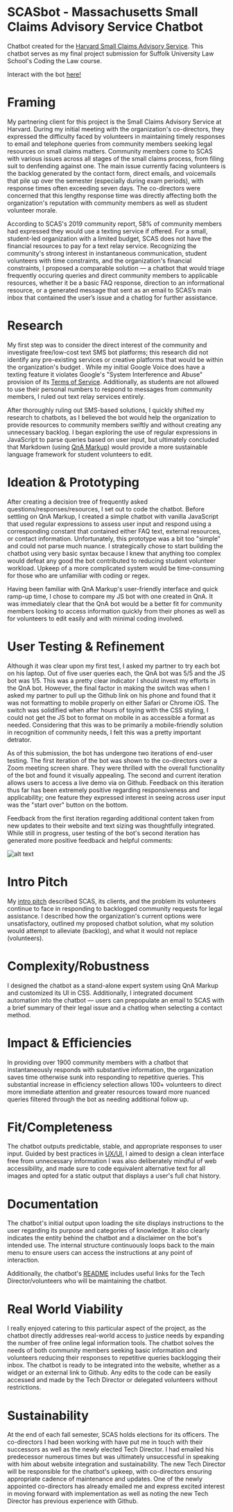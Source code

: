# SCASbot - Massachusetts Small Claims Advisory Service Chatbot
Chatbot created for the [Harvard Small Claims Advisory Service](http://masmallclaims.org/). This chatbot serves as my final project submission for Suffolk University Law School's Coding the Law course.
 
Interact with the bot [here!]( https://beantownbrit.github.io/scaschatbot/)

# Framing
My partnering client for this project is the Small Claims Advisory Service at Harvard. During my initial meeting with the organization's co-directors, they expressed the difficulty faced by volunteers in maintaining timely responses to email and telephone queries from community members seeking legal resources on small claims matters. Community members come to SCAS with various issues across all stages of the small claims process, from filing suit to denfending against one. The main issue currently facing volunteers is the backlog generated by the contact form, direct emails, and voicemails that pile up over the semester (especially during exam periods), with response times often exceeding seven days. The co-directors were concerned that this lengthy response time was directly affecting both the organization's reputation with community members as well as student volunteer morale.
 
According to SCAS's 2019 community report, 58% of community members had expressed they would use a texting service if offered. For a small, student-led organization with a limited budget, SCAS does not have the financial resources to pay for a text relay service. Recognizing the community's strong interest in instantaneous communication, student volunteers with time constraints, and the organization's financial constraints, I proposed a comparable solution — a chatbot that would triage frequently occuring queries and direct community members to applicable resources, whether it be a basic FAQ response, direction to an informational resource, or a generated message that sent as an email to SCAS’s main inbox that contained the user’s issue and a chatlog for further assistance.
 
# Research
My first step was to consider the direct interest of the community and investigate free/low-cost text SMS bot platforms; this research did not identify any pre-existing services or creative platforms that would be within the organization's budget .  While my initial Google Voice does have a texting feature it violates Google's "System Interference and Abuse" provision of its [Terms of Service](https://www.google.com/googlevoice/program-policies.html). Additionally, as students are not allowed to use their personal numbers to respond to messages from community members, I ruled out text relay services entirely.

After thoroughly ruling out SMS-based solutions, I quickly shifted my research to chatbots, as I believed the bot would help the organization to provide resources to community members swiftly and without creating any unnecessary backlog. I began exploring the use of regular expressions in JavaScript to parse queries based on user input, but ultimately concluded that Markdown (using [QnA Markup](https://www.qnamarkup.org/)) would provide a more sustainable language framework for student volunteers to edit.
 
# Ideation & Prototyping
After creating a decision tree of frequently asked questions/responses/resources, I set out to code the chatbot. Before settling on QnA Markup, I created a simple chatbot with vanilla JavaScript that used regular expressions to assess user input and respond using a corresponding constant that contained either FAQ text, external resources, or contact information. Unfortunately, this prototype was a bit too "simple" and could not parse much nuance. I strategically chose to start building the chatbot using very basic syntax because I knew that anything too complex would defeat any good the bot contributed to reducing student volunteer workload. Upkeep of a more complicated system would be time-consuming for those who are unfamiliar with coding or regex.

Having been familiar with QnA Markup's user-friendly interface and quick ramp-up time, I chose to compare my JS bot with one created in QnA. It was immediately clear that the QnA bot would be a better fit for community members looking to access information quickly from their phones as well as for volunteers to edit easily and with minimal coding involved.

# User Testing & Refinement
Although it was clear upon my first test, I asked my partner to try each bot on his laptop. Out of five user queries each, the QnA bot was 5/5 and the JS bot was 1/5. This was a pretty clear indicator I should invest my efforts in the QnA bot. However, the final factor in making the switch was when I asked my partner to pull up the Github link on his phone and found that it was not formatting to mobile properly on either Safari or Chrome iOS. The switch was solidified when after hours of toying with the CSS styling, I could not get the JS bot to format on mobile in as accessible a format as needed. Considering that this was to be primarily a mobile-friendly solution in recognition of community needs, I felt this was a pretty important detrator.

As of this submission, the bot has undergone two iterations of end-user testing. The first iteration of the bot was shown to the co-directors over a Zoom meeting screen share. They were thrilled with the overall functionality of the bot and found it visually appealing. The second and current iteration allows users to access a live demo via on Github. Feedback on this iteration thus far has been extremely positive regarding responsiveness and applicability; one feature they expressed interest in seeing across user input was the "start over" button on the bottom.

Feedback from the first iteration regarding additional content taken from new updates to their website and text sizing was thoughtfully integrated. While still in progress, user testing of the bot's second iteration has generated more positive feedback and helpful comments:

![alt text](https://beantownbrit.github.io/scaschatbot/img/FinalFeedback_censored.jpg)

# Intro Pitch
My [intro pitch](https://docs.google.com/presentation/d/1jl1PyJD6qnVzsabswbl03yFIyGtriwfbM6fw0eIw7p0/edit?usp=sharing) described SCAS, its clients, and the problem its volunteers continue to face in responding to backlogged community requests for legal assistance. I described how the organization's current options were unsatisfactory, outlined my proposed chatbot solution, what my solution would attempt to alleviate (backlog), and what it would not replace (volunteers).
 
# Complexity/Robustness
I designed the chatbot as a stand-alone expert system using QnA Markup and customized its UI in CSS. Additionally, I integrated document automation into the chatbot — users can prepopulate an email to SCAS with a brief summary of their legal issue and a chatlog when selecting a contact method.
 
# Impact & Efficiencies
In providing over 1900 community members with a chatbot that instantaneously responds with substantive information, the organization saves time otherwise sunk into responding to repetitive queries. This substantial increase in efficiency selection allows 100+ volunteers to direct more immediate attention and greater resources toward more nuanced queries filtered through the bot as needing additional follow up.
 
# Fit/Completeness
The chatbot outputs predictable, stable, and appropriate responses to user input. Guided by best practices in [UX/UI](https://www.uxpin.com/studio/blog/guide-design-consistency-best-practices-ui-ux-designers/), I aimed to design a clean interface free from unnecessary information I was also deliberately mindful of web accessibility, and made sure to code equivalent alternative text for all images and opted for a static output that displays a user's full chat history.

# Documentation
The chatbot's initial output upon loading the site displays instructions to the user regarding its purpose and categories of knowledge. It also clearly indicates the entity behind the chatbot and a disclaimer on the bot's intended use. The internal structure continuously loops back to the main menu to ensure users can access the instructions at any point of interaction.

Additionally, the chatbot's [README](https://github.com/beantownbrit/scaschatbot) includes useful links for the Tech Director/volunteers who will be maintaining the chatbot.

# Real World Viability
I really enjoyed catering to this particular aspect of the project, as the chatbot directly addresses real-world access to justice needs by expanding the number of free online legal information tools. The chatbot solves the needs of both community members seeking basic information and volunteers reducing their responses to repetitive queries backlogging their inbox. The chatbot is ready to be integrated into the website, whether as a widget or an external link to Github. Any edits to the code can be easily accessed and made by the Tech Director or delegated volunteers without restrictions.

# Sustainability
At the end of each fall semester, SCAS holds elections for its officers. The co-directors I had been working with have put me in touch with their successors as well as the newly elected Tech Director. I had emailed his predecessor numerous times but was ultimately unsuccessful in speaking with him about website integration and sustainability. The new Tech Director will be responsible for the chatbot's upkeep, with co-directors ensuring appropriate cadence of maintenance and updates. One of the newly appointed co-directors has already emailed me and express excited interest in moving forward with implementation as well as noting the new Tech Director has previous experience with Github.
